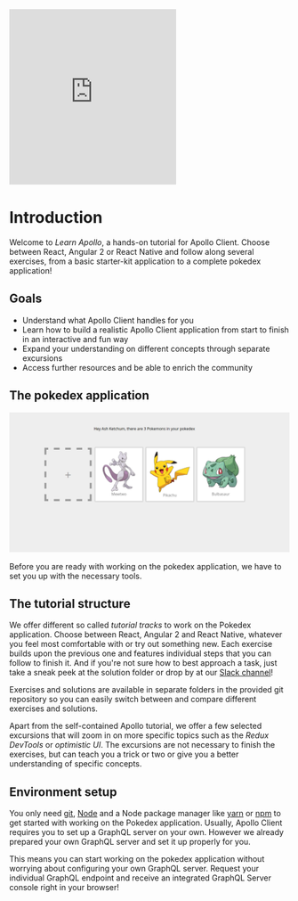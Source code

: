 <iframe height="315" src="https://www.youtube.com/embed/rzGkGQi3ZiM" frameborder="0" allowfullscreen></iframe>

# Introduction

Welcome to *Learn Apollo*, a hands-on tutorial for Apollo Client. Choose between React, Angular 2 or React Native 
and follow along several exercises, from a basic starter-kit application to a complete pokedex application!

## Goals

* Understand what Apollo Client handles for you
* Learn how to build a realistic Apollo Client application from start to finish in an interactive and fun way
* Expand your understanding on different concepts through separate excursions
* Access further resources and be able to enrich the community

## The pokedex application

![](../images/react-pokedex.png)

Before you are ready with working on the pokedex application, we have to set you up with the necessary tools.

## The tutorial structure

We offer different so called *tutorial tracks* to work on the Pokedex application. Choose between React, Angular 2 and 
React Native, whatever you feel most comfortable with or try out something new. Each exercise builds upon the previous 
one and features individual steps that you can follow to finish it. And if you're not sure how to best approach a task, 
just take a sneak peek at the solution folder or drop by at our [Slack channel](http://slack.graph.cool)!

Exercises and solutions are available in separate folders in the provided git repository so you can easily switch 
between and compare different exercises and solutions.

Apart from the self-contained Apollo tutorial, we offer a few selected excursions that will zoom in on more specific 
topics such as the *Redux DevTools* or *optimistic UI*. The excursions are not necessary to finish the exercises, but 
can teach you a trick or two or give you a better understanding of specific concepts.

## Environment setup

You only need [git](https://git-scm.com/downloads), [Node](https://nodejs.org) and a Node package manager like [yarn](https://yarnpkg.com/en/docs/install) 
or [npm](https://www.npmjs.com/) to get started with working on the Pokedex application. Usually, Apollo Client 
requires you to set up a GraphQL server on your own. However we already prepared your own GraphQL server and set it up 
properly for you.

This means you can start working on the pokedex application without worrying about configuring your 
own GraphQL server. Request your individual GraphQL endpoint and receive an integrated GraphQL Server console 
right in your browser!

<!-- __INJECT_GRAPHQL_ENDPOINT__ -->
